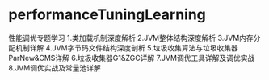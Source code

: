 # performanceTuningLearning
性能调优专题学习
1.类加载机制深度解析
2.JVM整体结构深度解析
3.JVM内存分配机制详解
4.JVM字节码文件结构深度剖析
5.垃圾收集算法与垃圾收集器ParNew&CMS详解
6.垃圾收集器G1&ZGC详解
7.JVM调优工具详解及调优实战
8.JVM调优实战及常量池详解
